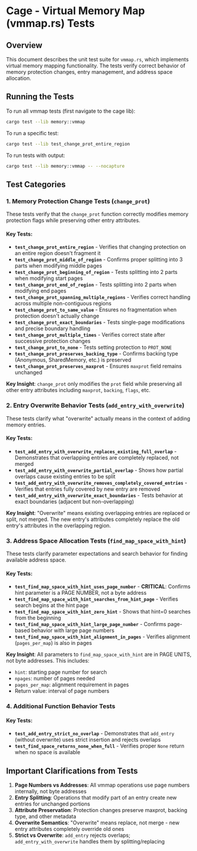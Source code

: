 # Cage - Virtual Memory Map (vmmap.rs) Tests

## Overview

This document describes the unit test suite for `vmmap.rs`, which implements virtual memory mapping functionality. The tests verify correct behavior of memory protection changes, entry management, and address space allocation.

## Running the Tests

To run all vmmap tests (first navigate to the cage lib):
```bash
cargo test --lib memory::vmmap
```

To run a specific test:
```bash
cargo test --lib test_change_prot_entire_region
```

To run tests with output:
```bash
cargo test --lib memory::vmmap -- --nocapture
```

## Test Categories

### 1. Memory Protection Change Tests (`change_prot`)

These tests verify that the `change_prot` function correctly modifies memory protection flags while preserving other entry attributes.

#### Key Tests:
- **`test_change_prot_entire_region`** - Verifies that changing protection on an entire region doesn't fragment it
- **`test_change_prot_middle_of_region`** - Confirms proper splitting into 3 parts when modifying middle pages
- **`test_change_prot_beginning_of_region`** - Tests splitting into 2 parts when modifying start pages
- **`test_change_prot_end_of_region`** - Tests splitting into 2 parts when modifying end pages
- **`test_change_prot_spanning_multiple_regions`** - Verifies correct handling across multiple non-contiguous regions
- **`test_change_prot_to_same_value`** - Ensures no fragmentation when protection doesn't actually change
- **`test_change_prot_exact_boundaries`** - Tests single-page modifications and precise boundary handling
- **`test_change_prot_multiple_times`** - Verifies correct state after successive protection changes
- **`test_change_prot_to_none`** - Tests setting protection to `PROT_NONE`
- **`test_change_prot_preserves_backing_type`** - Confirms backing type (Anonymous, SharedMemory, etc.) is preserved
- **`test_change_prot_preserves_maxprot`** - Ensures `maxprot` field remains unchanged

**Key Insight**: `change_prot` only modifies the `prot` field while preserving all other entry attributes including `maxprot`, `backing`, `flags`, etc.

### 2. Entry Overwrite Behavior Tests (`add_entry_with_overwrite`)

These tests clarify what "overwrite" actually means in the context of adding memory entries.

#### Key Tests:
- **`test_add_entry_with_overwrite_replaces_existing_full_overlap`** - Demonstrates that overlapping entries are completely replaced, not merged
- **`test_add_entry_with_overwrite_partial_overlap`** - Shows how partial overlaps cause existing entries to be split
- **`test_add_entry_with_overwrite_removes_completely_covered_entries`** - Verifies that entries fully covered by new entry are removed
- **`test_add_entry_with_overwrite_exact_boundaries`** - Tests behavior at exact boundaries (adjacent but non-overlapping)

**Key Insight**: "Overwrite" means existing overlapping entries are replaced or split, not merged. The new entry's attributes completely replace the old entry's attributes in the overlapping region.

### 3. Address Space Allocation Tests (`find_map_space_with_hint`)

These tests clarify parameter expectations and search behavior for finding available address space.

#### Key Tests:
- **`test_find_map_space_with_hint_uses_page_number`** - **CRITICAL**: Confirms hint parameter is a PAGE NUMBER, not a byte address
- **`test_find_map_space_with_hint_searches_from_hint_page`** - Verifies search begins at the hint page
- **`test_find_map_space_with_hint_zero_hint`** - Shows that hint=0 searches from the beginning
- **`test_find_map_space_with_hint_large_page_number`** - Confirms page-based behavior with large page numbers
- **`test_find_map_space_with_hint_alignment_in_pages`** - Verifies alignment (`pages_per_map`) is also in pages

**Key Insight**: All parameters to `find_map_space_with_hint` are in PAGE UNITS, not byte addresses. This includes:
- `hint`: starting page number for search
- `npages`: number of pages needed
- `pages_per_map`: alignment requirement in pages
- Return value: interval of page numbers

### 4. Additional Function Behavior Tests

#### Key Tests:
- **`test_add_entry_strict_no_overlap`** - Demonstrates that `add_entry` (without overwrite) uses strict insertion and rejects overlaps
- **`test_find_space_returns_none_when_full`** - Verifies proper `None` return when no space is available

## Important Clarifications from Tests

1. **Page Numbers vs Addresses**: All vmmap operations use page numbers internally, not byte addresses
2. **Entry Splitting**: Operations that modify part of an entry create new entries for unchanged portions
3. **Attribute Preservation**: Protection changes preserve maxprot, backing type, and other metadata
4. **Overwrite Semantics**: "Overwrite" means replace, not merge - new entry attributes completely override old ones
5. **Strict vs Overwrite**: `add_entry` rejects overlaps; `add_entry_with_overwrite` handles them by splitting/replacing


